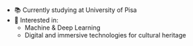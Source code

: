 - 📚 Currently studying at University of Pisa <br/>
- 👀 Interested in:
  - Machine & Deep Learning
  - Digital and immersive technologies for cultural heritage <br/>


<!---
matildecmp/matildecmp is a ✨ special ✨ repository because its `README.md` (this file) appears on your GitHub profile.
You can click the Preview link to take a look at your changes.
--->
